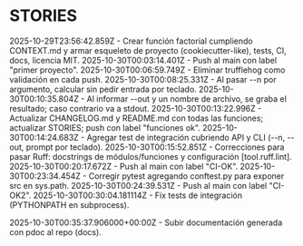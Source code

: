 # STORIES

2025-10-29T23:56:42.859Z - Crear función factorial cumpliendo CONTEXT.md y armar esqueleto de proyecto (cookiecutter-like), tests, CI, docs, licencia MIT.
2025-10-30T00:03:14.401Z - Push al main con label "primer proyecto".
2025-10-30T00:06:59.749Z - Eliminar trufflehog como validación en cada push.
2025-10-30T00:08:25.331Z - Al pasar --n por argumento, calcular sin pedir entrada por teclado.
2025-10-30T00:10:35.804Z - Al informar --out y un nombre de archivo, se graba el resultado; caso contrario va a stdout.
2025-10-30T00:13:22.996Z - Actualizar CHANGELOG.md y README.md con todas las funciones; actualizar STORIES; push con label "funciones ok".
2025-10-30T00:14:24.683Z - Agregar test de integración cubriendo API y CLI (--n, --out, prompt por teclado).
2025-10-30T00:15:52.851Z - Correcciones para pasar Ruff: docstrings de módulos/funciones y configuración [tool.ruff.lint].
2025-10-30T00:20:17.672Z - Push al main con label "CI-OK".
2025-10-30T00:23:34.454Z - Corregir pytest agregando conftest.py para exponer src en sys.path.
2025-10-30T00:24:39.531Z - Push al main con label "CI-OK2".
2025-10-30T00:30:04.181114Z - Fix tests de integración (PYTHONPATH en subprocess).

2025-10-30T00:35:37.906000+00:00Z - Subir documentación generada con pdoc al repo (docs).
